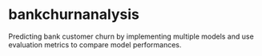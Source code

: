 # bankchurnanalysis
Predicting bank customer churn by implementing multiple models and use evaluation metrics to compare model performances.
